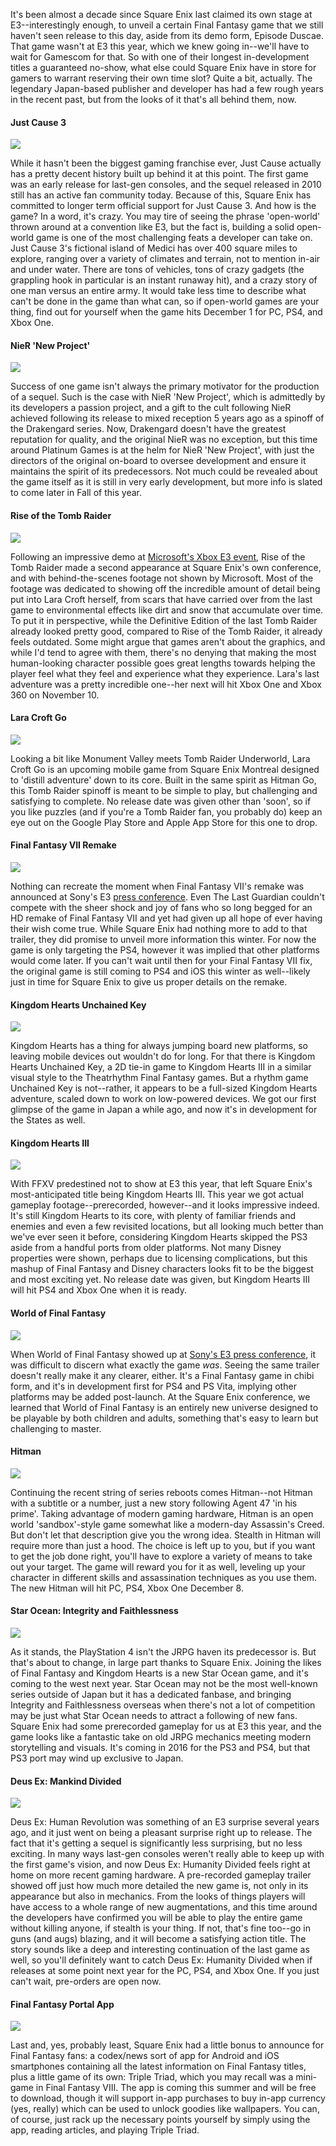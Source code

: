 <!--t Square Enix @ E3 2015 Roundup - The Past is in the Past t-->
<!--tag 2015,archive,gaming,news,thinkboxly tag-->
<!--image /content/images/square-enix-e3-2015-roundup/E3-2015-Feature-Square-Enix-1024x576.png image-->
  
It's been almost a decade since Square Enix last claimed its own stage at E3--interestingly enough, to unveil a certain Final Fantasy game that we still haven't seen release to this day, aside from its demo form, Episode Duscae. That game wasn't at E3 this year, which we knew going in--we'll have to wait for Gamescom for that. So with one of their longest in-development titles a guaranteed no-show, what else could Square Enix have in store for gamers to warrant reserving their own time slot? Quite a bit, actually. The legendary Japan-based publisher and developer has had a few rough years in the recent past, but from the looks of it that's all behind them, now.  
  

#### Just Cause 3

  
[![](/content/images/square-enix-e3-2015-roundup/just_cause_3-2560x1600-1024x640.jpg)](/content/images/square-enix-e3-2015-roundup/just_cause_3-2560x1600-1024x640.jpg)  
  
While it hasn't been the biggest gaming franchise ever, Just Cause actually has a pretty decent history built up behind it at this point. The first game was an early release for last-gen consoles, and the sequel released in 2010 still has an active fan community today. Because of this, Square Enix has committed to longer term official support for Just Cause 3. And how is the game? In a word, it's crazy. You may tire of seeing the phrase 'open-world' thrown around at a convention like E3, but the fact is, building a solid open-world game is one of the most challenging feats a developer can take on. Just Cause 3's fictional island of Medici has over 400 square miles to explore, ranging over a variety of climates and terrain, not to mention in-air and under water. There are tons of vehicles, tons of crazy gadgets (the grappling hook in particular is an instant runaway hit), and a crazy story of one man versus an entire army. It would take less time to describe what can't be done in the game than what can, so if open-world games are your thing, find out for yourself when the game hits December 1 for PC, PS4, and Xbox One.  
  

#### NieR 'New Project'

  
[![](/content/images/square-enix-e3-2015-roundup/Nier-New-Project-Ann.jpg)](/content/images/square-enix-e3-2015-roundup/Nier-New-Project-Ann.jpg)  
  
Success of one game isn't always the primary motivator for the production of a sequel. Such is the case with NieR 'New Project', which is admittedly by its developers a passion project, and a gift to the cult following NieR achieved following its release to mixed reception 5 years ago as a spinoff of the Drakengard series. Now, Drakengard doesn't have the greatest reputation for quality, and the original NieR was no exception, but this time around Platinum Games is at the helm for NieR 'New Project', with just the directors of the original on-board to oversee development and ensure it maintains the spirit of its predecessors. Not much could be revealed about the game itself as it is still in very early development, but more info is slated to come later in Fall of this year.  
  

#### Rise of the Tomb Raider

  
[![](/content/images/square-enix-e3-2015-roundup/rise-of-the-tomb-raider-11-1024x576.jpg)](/content/images/square-enix-e3-2015-roundup/rise-of-the-tomb-raider-11-1024x576.jpg)  
  
Following an impressive demo at [Microsoft's Xbox E3 event](https://lucasc.me/post/xbox-e3-2015-roundup-coming-back), Rise of the Tomb Raider made a second appearance at Square Enix's own conference, and with behind-the-scenes footage not shown by Microsoft. Most of the footage was dedicated to showing off the incredible amount of detail being put into Lara Croft herself, from scars that have carried over from the last game to environmental effects like dirt and snow that accumulate over time. To put it in perspective, while the Definitive Edition of the last Tomb Raider already looked pretty good, compared to Rise of the Tomb Raider, it already feels outdated. Some might argue that games aren't about the graphics, and while I'd tend to agree with them, there's no denying that making the most human-looking character possible goes great lengths towards helping the player feel what they feel and experience what they experience. Lara's last adventure was a pretty incredible one--her next will hit Xbox One and Xbox 360 on November 10. 
  

#### Lara Croft Go

  
[![](/content/images/square-enix-e3-2015-roundup/jpg.jpg)](/content/images/square-enix-e3-2015-roundup/jpg.jpg)  
  
Looking a bit like Monument Valley meets Tomb Raider Underworld, Lara Croft Go is an upcoming mobile game from Square Enix Montreal designed to 'distill adventure' down to its core. Built in the same spirit as Hitman Go, this Tomb Raider spinoff is meant to be simple to play, but challenging and satisfying to complete. No release date was given other than 'soon', so if you like puzzles (and if you're a Tomb Raider fan, you probably do) keep an eye out on the Google Play Store and Apple App Store for this one to drop.  
  

#### Final Fantasy VII Remake

  
[![](/content/images/square-enix-e3-2015-roundup/final-fantasy-vii-remake.jpg)](/content/images/square-enix-e3-2015-roundup/final-fantasy-vii-remake.jpg)  
  
Nothing can recreate the moment when Final Fantasy VII's remake was announced at Sony's E3 [press conference](https://lucasc.me/post/playstation-e3-2015-roundup-diamonds-in-rough). Even The Last Guardian couldn't compete with the sheer shock and joy of fans who so long begged for an HD remake of Final Fantasy VII and yet had given up all hope of ever having their wish come true. While Square Enix had nothing more to add to that trailer, they did promise to unveil more information this winter. For now the game is only targeting the PS4, however it was implied that other platforms would come later. If you can't wait until then for your Final Fantasy VII fix, the original game is still coming to PS4 and iOS this winter as well--likely just in time for Square Enix to give us proper details on the remake.  
  

#### Kingdom Hearts Unchained Key

  
[![](/content/images/square-enix-e3-2015-roundup/007-1024x577.jpg)](/content/images/square-enix-e3-2015-roundup/007-1024x577.jpg)  
  
Kingdom Hearts has a thing for always jumping board new platforms, so leaving mobile devices out wouldn't do for long. For that there is Kingdom Hearts Unchained Key, a 2D tie-in game to Kingdom Hearts III in a similar visual style to the Theatrhythm Final Fantasy games. But a rhythm game Unchained Key is not--rather, it appears to be a full-sized Kingdom Hearts adventure, scaled down to work on low-powered devices. We got our first glimpse of the game in Japan a while ago, and now it's in development for the States as well.  
  

#### Kingdom Hearts III

  
[![](/content/images/square-enix-e3-2015-roundup/84PkCy9.jpg)](/content/images/square-enix-e3-2015-roundup/84PkCy9.jpg)  
  
With FFXV predestined not to show at E3 this year, that left Square Enix's most-anticipated title being Kingdom Hearts III. This year we got actual gameplay footage--prerecorded, however--and it looks impressive indeed. It's still Kingdom Hearts to its core, with plenty of familiar friends and enemies and even a few revisited locations, but all looking much better than we've ever seen it before, considering Kingdom Hearts skipped the PS3 aside from a handful ports from older platforms. Not many Disney properties were shown, perhaps due to licensing complications, but this mashup of Final Fantasy and Disney characters looks fit to be the biggest and most exciting yet. No release date was given, but Kingdom Hearts III will hit PS4 and Xbox One when it is ready.  
  

#### World of Final Fantasy

  
[![](/content/images/square-enix-e3-2015-roundup/20150616024541a0e4grfud116uu3t.jpg)](/content/images/square-enix-e3-2015-roundup/20150616024541a0e4grfud116uu3t.jpg)  
  
When World of Final Fantasy showed up at [Sony's E3 press conference](https://lucasc.me/post/playstation-e3-2015-roundup-diamonds-in-rough), it was difficult to discern what exactly the game _was_. Seeing the same trailer doesn't really make it any clearer, either. It's a Final Fantasy game in chibi form, and it's in development first for PS4 and PS Vita, implying other platforms may be added post-launch. At the Square Enix conference, we learned that World of Final Fantasy is an entirely new universe designed to be playable by both children and adults, something that's easy to learn but challenging to master.  
  

#### Hitman

  
[![](/content/images/square-enix-e3-2015-roundup/7b2a66e1f00089d3a017831ef7b87822.jpg)](/content/images/square-enix-e3-2015-roundup/7b2a66e1f00089d3a017831ef7b87822.jpg)  
  
Continuing the recent string of series reboots comes Hitman--not Hitman with a subtitle or a number, just a new story following Agent 47 'in his prime'. Taking advantage of modern gaming hardware, Hitman is an open world 'sandbox'-style game somewhat like a modern-day Assassin's Creed. But don't let that description give you the wrong idea. Stealth in Hitman will require more than just a hood. The choice is left up to you, but if you want to get the job done right, you'll have to explore a variety of means to take out your target. The game will reward you for it as well, leveling up your character in different skills and assassination techniques as you use them. The new Hitman will hit PC, PS4, Xbox One December 8. 
  

#### Star Ocean: Integrity and Faithlessness

  
[![](/content/images/square-enix-e3-2015-roundup/SO5_01_P18-1024x576.jpg)](/content/images/square-enix-e3-2015-roundup/SO5_01_P18-1024x576.jpg)  
  
As it stands, the PlayStation 4 isn't the JRPG haven its predecessor is. But that's about to change, in large part thanks to Square Enix. Joining the likes of Final Fantasy and Kingdom Hearts is a new Star Ocean game, and it's coming to the west next year. Star Ocean may not be the most well-known series outside of Japan but it has a dedicated fanbase, and bringing Integrity and Faithlessness overseas when there's not a lot of competition may be just what Star Ocean needs to attract a following of new fans. Square Enix had some prerecorded gameplay for us at E3 this year, and the game looks like a fantastic take on old JRPG mechanics meeting modern storytelling and visuals. It's coming in 2016 for the PS3 and PS4, but that PS3 port may wind up exclusive to Japan.  
  

#### Deus Ex: Mankind Divided

  
[![](/content/images/square-enix-e3-2015-roundup/2843210-2842403-deus2-1024x667.jpg)](/content/images/square-enix-e3-2015-roundup/2843210-2842403-deus2-1024x667.jpg)  
  
Deus Ex: Human Revolution was something of an E3 surprise several years ago, and it just went on being a pleasant surprise right up to release. The fact that it's getting a sequel is significantly less surprising, but no less exciting. In many ways last-gen consoles weren't really able to keep up with the first game's vision, and now Deus Ex: Humanity Divided feels right at home on more recent gaming hardware. A pre-recorded gameplay trailer showed off just how much more detailed the new game is, not only in its appearance but also in mechanics. From the looks of things players will have access to a whole range of new augmentations, and this time around the developers have confirmed you will be able to play the entire game without killing anyone, if stealth is your thing. If not, that's fine too--go in guns (and augs) blazing, and it will become a satisfying action title. The story sounds like a deep and interesting continuation of the last game as well, so you'll definitely want to catch Deus Ex: Humanity Divided when if releases at some point next year for the PC, PS4, and Xbox One. If you just can't wait, pre-orders are open now.  
  

#### Final Fantasy Portal App

  
[![](/content/images/square-enix-e3-2015-roundup/Final-Fantasy-Portal-App-640x378.jpg)](/content/images/square-enix-e3-2015-roundup/Final-Fantasy-Portal-App-640x378.jpg)  
  
Last and, yes, probably least, Square Enix had a little bonus to announce for Final Fantasy fans: a codex/news sort of app for Android and iOS smartphones containing all the latest information on Final Fantasy titles, plus a little game of its own: Triple Triad, which you may recall was a mini-game in Final Fantasy VIII. The app is coming this summer and will be free to download, though it will support in-app purchases to buy in-app currency (yes, really) which can be used to unlock goodies like wallpapers. You can, of course, just rack up the necessary points yourself by simply using the app, reading articles, and playing Triple Triad.
